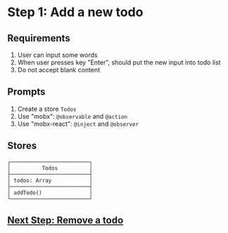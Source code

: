 # Step 1: Add a new todo

## Requirements

1. User can input some words
2. When user presses key "Enter", should put the new input into todo list
3. Do not accept blank content


## Prompts

1. Create a store `Todos`
1. Use "mobx": `@observable` and `@action`
1. Use "mobx-react": `@inject` and `@observer`


## Stores

```
┌─────────────────────────┐
│          Todos          │
├─────────────────────────┤
│ todos: Array            │
├─────────────────────────┤
│ addTodo()               │
└─────────────────────────┘
```

## [Next Step: Remove a todo](STEP_2.md)
